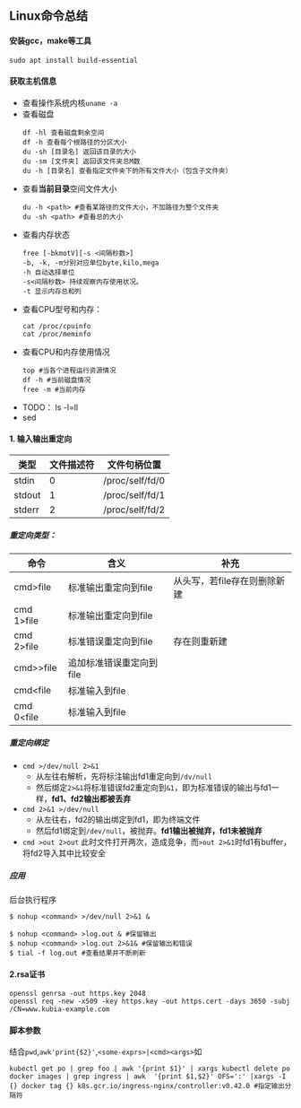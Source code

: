 ## Linux命令总结

#### 安装gcc，make等工具
```
sudo apt install build-essential
```

#### 获取主机信息
* 查看操作系统内核```uname -a```
* 查看磁盘
    ```
    df -hl 查看磁盘剩余空间 
    df -h 查看每个根路径的分区大小    
    du -sh [目录名] 返回该目录的大小    
    du -sm [文件夹] 返回该文件夹总M数    
    du -h [目录名] 查看指定文件夹下的所有文件大小（包含子文件夹）
    ````
* 查看**当前目录**空间文件大小
    ```
    du -h <path> #查看某路径的文件大小，不加路径为整个文件夹
    du -sh <path> #查看总的大小
    ```
* 查看内存状态
    ```
    free [-bkmotV][-s <间隔秒数>]
    -b, -k, -m分别对应单位byte,kilo,mega
    -h 自动选择单位
    -s<间隔秒数> 持续观察内存使用状况。
    -t 显示内存总和列
    ```
* 查看CPU型号和内存：
    ```
    cat /proc/cpuinfo
    cat /proc/meminfo
    ```
* 查看CPU和内存使用情况
    ```
    top #当各个进程运行资源情况
    df -h #当前磁盘情况
    free -m #当前内存
    ```
* TODO： ls -l=ll 
* sed

#### 1. 输入输出重定向
|类型|文件描述符|文件句柄位置|
|---|---|---|
|stdin|0|/proc/self/fd/0|
|stdout|1|/proc/self/fd/1|
|stderr|2|/proc/self/fd/2|

##### 重定向类型：
|命令|含义|补充|
|---|---|---|
|cmd>file|标准输出重定向到file|从头写，若file存在则删除新建|
|cmd 1>file|标准输出重定向到file|
|cmd 2>file|标准错误重定向到file|存在则重新建|
|cmd>>file|追加标准错误重定向到file|
|cmd<file|标准输入到file|
|cmd 0<file|标准输入到file|

##### 重定向绑定
* ```cmd >/dev/null 2>&1```
    * 从左往右解析，先将标注输出fd1重定向到```/dv/null```
    * 然后绑定```2>&1```将标准错误fd2重定向到```&1```，即为标准错误的输出与fd1一样，**fd1、fd2输出都被丢弃**
* ```cmd 2>&1 >/dev/null```
    * 从左往右，fd2的输出绑定到fd1，即为终端文件
    * 然后fd1绑定到```/dev/null```，被抛弃。**fd1输出被抛弃，fd1未被抛弃**
* ```cmd >out 2>out```
    此时文件打开两次，造成竞争，而```>out 2>&1```时fd1有buffer，将fd2导入其中比较安全

##### 应用
后台执行程序
```shell
$ nohup <command> >/dev/null 2>&1 &

$ nohup <command> >log.out & #保留输出
$ nohup <command> >log.out 2>&1& #保留输出和错误
$ tial -f log.out #查看结果并不断刷新
```

#### 2.rsa证书
```shell
openssl genrsa -out https.key 2048
openssl req -new -x509 -key https.key -out https.cert -days 3650 -subj /CN=www.kubia-example.com
```

#### 脚本参数
结合```pwd```,```awk'print{$2}'```,```<some-exprs>|<cmd><args>```如
```
kubectl get po | grep foo | awk '{print $1}' | xargs kubectl delete po
docker images | grep ingress | awk  '{print $1,$2}' OFS=':' |xargs -I {} docker tag {} k8s.gcr.io/ingress-nginx/controller:v0.42.0 #指定输出分隔符
```
